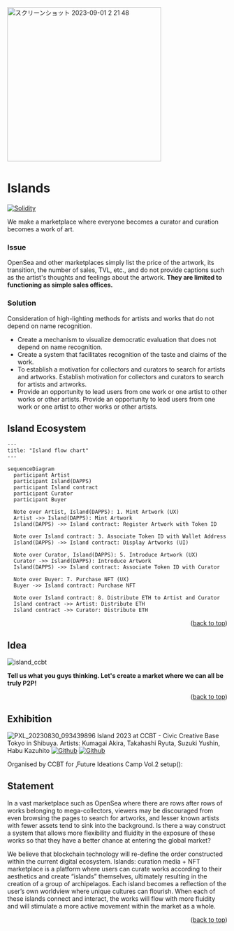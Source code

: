 <!--
*** Thanks for checking out the Island. If you have a suggestion
*** that would make this better, please fork the repo and create a pull request
*** or simply open an issue with the tag "enhancement".
*** Don't forget to give the project a star!
*** Thanks again! 
-->
<div id="top"></div>
<img width="352" alt="スクリーンショット 2023-09-01 2 21 48" src="https://github.com/0xalty/Islands/assets/129202655/9dfcd1c1-b132-48fc-ad25-a4ddaf841c39">


# Islands　
[![Solidity](https://custom-icon-badges.herokuapp.com/badge/Solidity-AA6746.svg?logo=Solidity&logoColor=white)]()



We make a marketplace where everyone becomes a curator and curation becomes a work of art.

### Issue
OpenSea and other marketplaces simply list the price of the artwork, its transition, the number of sales, TVL, etc., and do not provide captions such as the artist's thoughts and feelings about the artwork.
**They are limited to functioning as simple sales offices.**

### Solution
Consideration of high-lighting methods for artists and works that do not depend on name recognition.
- Create a mechanism to visualize democratic evaluation that does not depend on name recognition.
- Create a system that facilitates recognition of the taste and claims of the work.
- To establish a motivation for collectors and curators to search for artists and artworks. Establish motivation for collectors and curators to search for artists and artworks.
- Provide an opportunity to lead users from one work or one artist to other works or other artists. Provide an opportunity to lead users from one work or one artist to other works or other artists.

## Island Ecosystem
```mermaid
---
title: "Island flow chart"
---

sequenceDiagram
  participant Artist
  participant Island(DAPPS)
  participant Island contract
  participant Curator
  participant Buyer

  Note over Artist, Island(DAPPS): 1. Mint Artwork (UX)
  Artist ->> Island(DAPPS): Mint Artwork
  Island(DAPPS) ->> Island contract: Register Artwork with Token ID

  Note over Island contract: 3. Associate Token ID with Wallet Address
  Island(DAPPS) ->> Island contract: Display Artworks (UI)

  Note over Curator, Island(DAPPS): 5. Introduce Artwork (UX)
  Curator ->> Island(DAPPS): Introduce Artwork
  Island(DAPPS) ->> Island contract: Associate Token ID with Curator

  Note over Buyer: 7. Purchase NFT (UX)
  Buyer ->> Island contract: Purchase NFT

  Note over Island contract: 8. Distribute ETH to Artist and Curator
  Island contract ->> Artist: Distribute ETH
  Island contract ->> Curator: Distribute ETH
```
<p align="right">(<a href="#top">back to top</a>)</p>

## Idea
![island_ccbt](https://github.com/0xalty/Islands/assets/129202655/8b14ffa9-09b6-40ae-a3e7-3e512d8c7f31)


**Tell us what you guys thinking. Let's create a market where we can all be truly P2P!**
<p align="right">(<a href="#top">back to top</a>)</p>



## Exhibition
![PXL_20230830_093439896](https://github.com/0xalty/Island/assets/129202655/4d10f2bd-7bb3-4428-934f-6b7bc145f1ec)
Island 2023
at CCBT - Civic Creative Base Tokyo in Shibuya.
Artists: Kumagai Akira, Takahashi Ryuta, Suzuki Yushin, Habu Kazuhito
[![Github](https://img.shields.io/badge/--FFFFFF?style=social&logo=github&label=Follow%200xalty)](https://github.com/0xalty)
[![Github](https://img.shields.io/badge/--FFFFFF?style=social&logo=github&label=Follow%20YushinSuzuki)](https://github.com/YushinSuzuki)

Organised by CCBT for ‚Future Ideations Camp Vol.2 setup():

## Statement
In a vast marketplace such as OpenSea where there are rows after rows of works belonging to mega-collectors, viewers may be discouraged from even browsing the pages to search for artworks, and lesser known artists with fewer assets tend to sink into the background.
Is there a way construct a system that allows more flexibility and fluidity in the exposure of these works so that they have a better chance at entering the global market?

We believe that blockchain technology will re-define the order constructed within the current digital ecosystem. Islands: curation media + NFT marketplace is a platform where users can curate works according to their aesthetics and create “islands” themselves, ultimately resulting in the creation of a group of archipelagos. Each island becomes a reflection of the user’s own worldview where unique cultures can flourish. When each of these islands connect and interact, the works will flow with more fluidity and will stimulate a more active movement within the market as a whole.
<p align="right">(<a href="#top">back to top</a>)</p>

